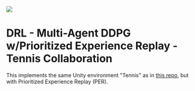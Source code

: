<img src="https://user-images.githubusercontent.com/10624937/42135623-e770e354-7d12-11e8-998d-29fc74429ca2.gif">

# DRL - Multi-Agent DDPG w/Prioritized Experience Replay - Tennis Collaboration

This implements the same Unity environment "Tennis" as in <a href="http://github.com/PHRABAL/DRL-Tennis">this repo</a>, but with Prioritized Experience Replay (PER).


